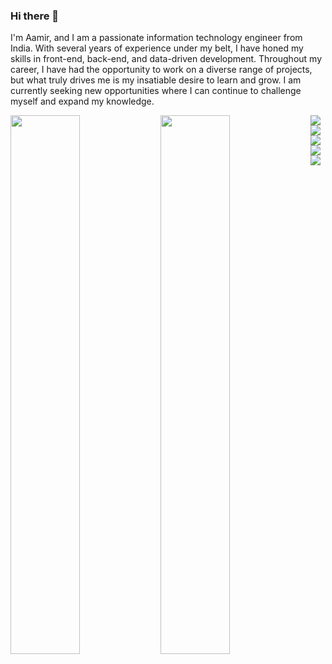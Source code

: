 ### Hi there 👋

<!--
**aamirxshaikh/aamirxshaikh** is a ✨ _special_ ✨ repository because its `README.md` (this file) appears on your GitHub profile.

Here are some ideas to get you started:

- 🔭 I’m currently working on ...
- 🌱 I’m currently learning ...
- 👯 I’m looking to collaborate on ...
- 🤔 I’m looking for help with ...
- 💬 Ask me about ...
- 📫 How to reach me: ...
- 😄 Pronouns: ...
- ⚡ Fun fact: ...
-->

I'm Aamir, and I am a passionate information technology engineer from India. With several years of experience under my belt, I have honed my skills in front-end, back-end, and data-driven development. Throughout my career, I have had the opportunity to work on a diverse range of projects, but what truly drives me is my insatiable desire to learn and grow. I am currently seeking new opportunities where I can continue to challenge myself and expand my knowledge.

<img align="left" width="47%" src="https://github-readme-stats.vercel.app/api?username=aamirxshaikh&show_icons=true&theme=radical">

<img align="left" width="47%" src="https://github-readme-stats.vercel.app/api/top-langs/?username=aamirxshaikh&layout=compact">

<img align="left" src="https://img.shields.io/badge/javascript-%23323330.svg?style=for-the-badge&logo=javascript&logoColor=%23F7DF1E">
<img align="left" src="https://img.shields.io/badge/react-%2320232a.svg?style=for-the-badge&logo=react&logoColor=%2361DAFB">
<img align="left" src="https://img.shields.io/badge/node.js-6DA55F?style=for-the-badge&logo=node.js&logoColor=white">
<img align="left" src="https://img.shields.io/badge/java-%23ED8B00.svg?style=for-the-badge&logo=java&logoColor=white">
<img src="https://img.shields.io/badge/spring-%236DB33F.svg?style=for-the-badge&logo=spring&logoColor=white">